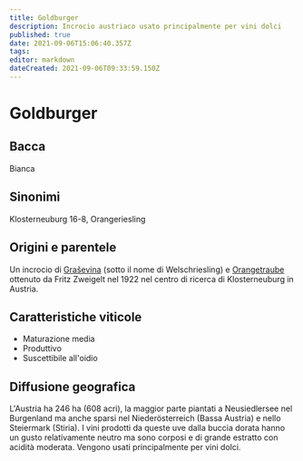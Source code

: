 ```yaml
---
title: Goldburger
description: Incrocio austriaco usato principalmente per vini dolci
published: true
date: 2021-09-06T15:06:40.357Z
tags: 
editor: markdown
dateCreated: 2021-09-06T09:33:59.150Z
---
```


# Goldburger

## Bacca
Bianca

## Sinonimi
Klosterneuburg 16-8, Orangeriesling


## Origini e parentele
Un incrocio di [Graševina](/vitigni/bacca-bianca/grasevina) (sotto il nome di Welschriesling) e [Orangetraube](/vitigni/bacca-bianca-orangetraube) ottenuto da Fritz Zweigelt nel 1922 nel centro di ricerca di Klosterneuburg in Austria.

## Caratteristiche viticole

- Maturazione media
- Produttivo
- Suscettibile all'oidio

## Diffusione geografica

L'Austria ha 246 ha (608 acri), la maggior parte piantati a Neusiedlersee nel Burgenland ma anche sparsi nel Niederösterreich (Bassa Austria) e nello Steiermark (Stiria). I vini prodotti da queste uve dalla buccia dorata hanno un gusto relativamente neutro ma sono corposi e di grande estratto con acidità moderata. Vengono usati principalmente per vini dolci.